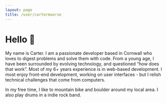```yaml
---
layout: page
title: /user/cartermoorse
---
```


# Hello 👋
My name is Carter. I am a passionate developer based in Cornwall who loves to digest problems and solve them with code. From a young age, I have been surrounded by evolving technology, and questioned “how does that work”. Most of my 6+ years experience is in web-based development. I most enjoy front-end development, working on user interfaces - but I relish technical challenges that come from computers.

In my free time, I like to mountain bike and boulder around my local area. I also play drums in a indie rock band.

